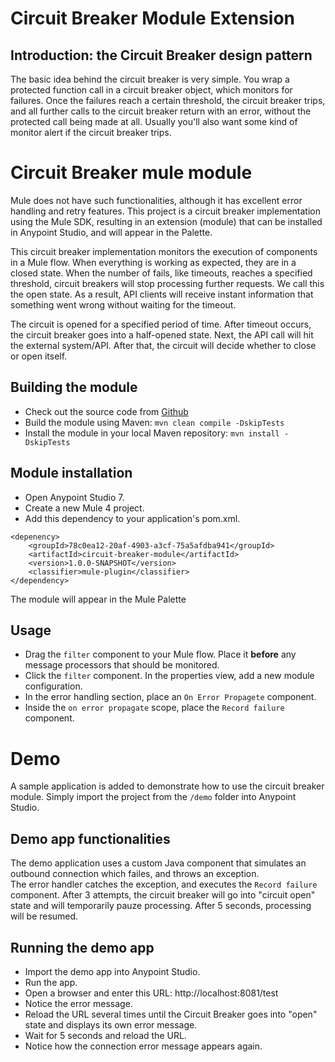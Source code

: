 # Circuit Breaker Module Extension

## Introduction: the Circuit Breaker design pattern
The basic idea behind the circuit breaker is very simple. You wrap a protected function call in a circuit breaker object, which monitors for failures. Once the failures reach a certain threshold, the circuit breaker trips, and all further calls to the circuit breaker return with an error, without the protected call being made at all. Usually you'll also want some kind of monitor alert if the circuit breaker trips.

# Circuit Breaker mule module
Mule does not have such functionalities, although it has excellent error handling and retry features.
This project is a circuit breaker implementation using the Mule SDK, resulting in an extension (module) that can be installed in Anypoint Studio, and will appear in the Palette.  

This circuit breaker implementation monitors the execution of components in a Mule flow. When everything is working as expected, they are in a closed state. When the number of fails, like timeouts, reaches a specified threshold, circuit breakers will stop processing further requests. We call this the open state. As a result, API clients will receive instant information that something went wrong without waiting for the timeout.  

The circuit is opened for a specified period of time. After timeout occurs, the circuit breaker goes into a half-opened state. Next, the API call will hit the external system/API. After that, the circuit will decide whether to close or open itself.


## Building the module
* Check out the source code from [Github](https://github.com/rajprins/circuit-breaker-module.git)
* Build the module using Maven: `mvn clean compile -DskipTests`
* Install the module in your local Maven repository: `mvn install -DskipTests`

## Module installation
* Open Anypoint Studio 7.
* Create a new Mule 4 project.
* Add this dependency to your application's pom.xml.
```
<depenency>
    <groupId>78c0ea12-20af-4903-a3cf-75a5afdba941</groupId>
    <artifactId>circuit-breaker-module</artifactId>
    <version>1.0.0-SNAPSHOT</version>
    <classifier>mule-plugin</classifier>
</dependency>
```
The module will appear in the Mule Palette

## Usage
* Drag the `filter` component to your Mule flow. Place it **before** any message processors that should be monitored.
* Click the `filter` component. In the properties view, add a new module configuration.
* In the error handling section, place an `On Error Propagete` component.
* Inside the `on error propagate` scope, place the `Record failure` component.

# Demo
A sample application is added to demonstrate how to use the circuit breaker module.
Simply import the project from the `/demo` folder into Anypoint Studio.

## Demo app functionalities
The demo application uses a custom Java component that simulates an outbound connection which failes, and throws an exception.  
The error handler catches the exception, and executes the `Record failure` component. After 3 attempts, the circuit breaker will go into "circuit open" state and will temporarily pauze processing. After 5 seconds, processing will be resumed.  

## Running the demo app
* Import the demo app into Anypoint Studio.
* Run the app.
* Open a browser and enter this URL: http://localhost:8081/test
* Notice the error message.
* Reload the URL several times until the Circuit Breaker goes into "open" state and displays its own error message.
* Wait for 5 seconds and reload the URL.
* Notice how the connection error message appears again.

